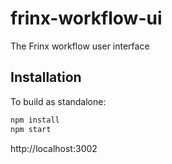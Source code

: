 # frinx-workflow-ui
The Frinx workflow user interface

## Installation

To build as standalone:
```bash
npm install
npm start
```
http://localhost:3002
